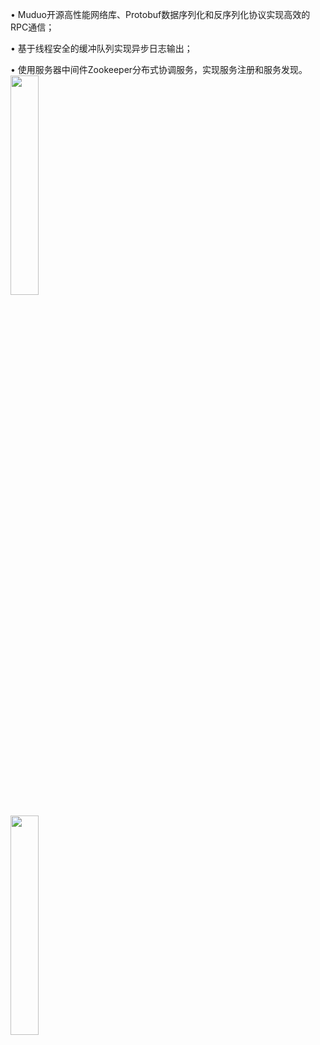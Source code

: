 
•	Muduo开源高性能网络库、Protobuf数据序列化和反序列化协议实现高效的RPC通信；

•	基于线程安全的缓冲队列实现异步日志输出；

•	使用服务器中间件Zookeeper分布式协调服务，实现服务注册和服务发现。
<img src="![F$1QVWC4WTL5PKM{`7@8AT6](https://github.com/lxy-ok/mprpc/assets/154768611/67438cac-1454-45b8-9f67-ab6829eab6b3)" width="30%">

<img src="![M{P@@)JY)%PW4)T448QKD9A](https://github.com/lxy-ok/mprpc/assets/154768611/0beb60cf-28e4-4ce2-af62-21c34580ca3a)" width="30%">




